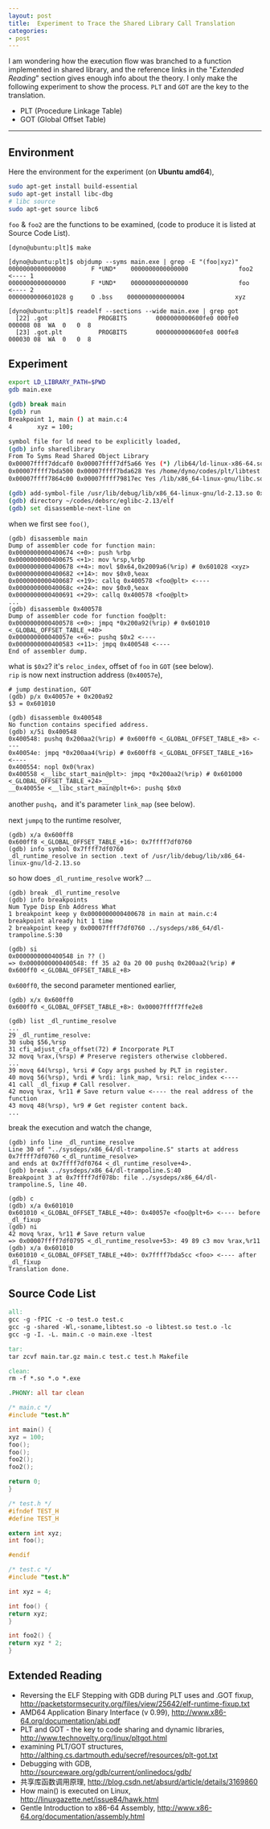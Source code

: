 ```yaml
---
layout: post
title:  Experiment to Trace the Shared Library Call Translation
categories:
- post
---
```


I am wondering how the execution flow was branched to a function implemented in shared library,
and the reference links in the "_Extended Reading_" section gives enough info about the theory.
I only make the following experiment to show the process. `PLT` and `GOT` are the key to the translation.

* PLT (Procedure Linkage Table)
* GOT (Global Offset Table)

---

## Environment ##

Here the environment for the experiment (on __Ubuntu amd64__),

```bash
sudo apt-get install build-essential
sudo apt-get install libc-dbg
# libc source
sudo apt-get source libc6
```

`foo` & `foo2` are the functions to be examined, (code to produce it is listed at Source Code List).

```
[dyno@ubuntu:plt]$ make

[dyno@ubuntu:plt]$ objdump --syms main.exe | grep -E "(foo|xyz)"
0000000000000000       F *UND*    0000000000000000              foo2 <---- 1
0000000000000000       F *UND*    0000000000000000              foo  <---- 2
0000000000601028 g     O .bss    0000000000000004              xyz

[dyno@ubuntu:plt]$ readelf --sections --wide main.exe | grep got
  [22] .got              PROGBITS        0000000000600fe0 000fe0 000008 08  WA  0   0  8
  [23] .got.plt          PROGBITS        0000000000600fe8 000fe8 000030 08  WA  0   0  8
```

## Experiment ##

``` bash
export LD_LIBRARY_PATH=$PWD
gdb main.exe

(gdb) break main
(gdb) run
Breakpoint 1, main () at main.c:4
4       xyz = 100;

symbol file for ld need to be explicitly loaded,
(gdb) info sharedlibrary
From To Syms Read Shared Object Library
0x00007ffff7ddcaf0 0x00007ffff7df5a66 Yes (*) /lib64/ld-linux-x86-64.so.2
0x00007ffff7bda500 0x00007ffff7bda628 Yes /home/dyno/codes/plt/libtest.so
0x00007ffff7864c00 0x00007ffff79817ec Yes /lib/x86_64-linux-gnu/libc.so.6

(gdb) add-symbol-file /usr/lib/debug/lib/x86_64-linux-gnu/ld-2.13.so 0x00007ffff7ddcaf0
(gdb) directory ~/codes/debsrc/eglibc-2.13/elf
(gdb) set disassemble-next-line on
```

when we first see `foo()`,

```
(gdb) disassemble main
Dump of assembler code for function main:
0x0000000000400674 <+0>: push %rbp
0x0000000000400675 <+1>: mov %rsp,%rbp
0x0000000000400678 <+4>: movl $0x64,0x2009a6(%rip) # 0x601028 <xyz>
0x0000000000400682 <+14>: mov $0x0,%eax
0x0000000000400687 <+19>: callq 0x400578 <foo@plt> <----
0x000000000040068c <+24>: mov $0x0,%eax
0x0000000000400691 <+29>: callq 0x400578 <foo@plt>
...
(gdb) disassemble 0x400578
Dump of assembler code for function foo@plt:
0x0000000000400578 <+0>: jmpq *0x200a92(%rip) # 0x601010 <_GLOBAL_OFFSET_TABLE_+40>
0x000000000040057e <+6>: pushq $0x2 <----
0x0000000000400583 <+11>: jmpq 0x400548 <----
End of assembler dump.
```

what is `$0x2`? it's `reloc_index`, offset of `foo` in `GOT` (see below).  
`rip` is now next instruction address (`0x40057e`),

```
# jump destination, GOT
(gdb) p/x 0x40057e + 0x200a92
$3 = 0x601010

(gdb) disassemble 0x400548
No function contains specified address.
(gdb) x/5i 0x400548
0x400548: pushq 0x200aa2(%rip) # 0x600ff0 <_GLOBAL_OFFSET_TABLE_+8> <----
0x40054e: jmpq *0x200aa4(%rip) # 0x600ff8 <_GLOBAL_OFFSET_TABLE_+16> <----
0x400554: nopl 0x0(%rax)
0x400558 <__libc_start_main@plt>: jmpq *0x200aa2(%rip) # 0x601000 <_GLOBAL_OFFSET_TABLE_+24>__
__0x40055e <__libc_start_main@plt+6>: pushq $0x0
```
another `pushq`，and it's parameter `link_map` (see below).  

next `jumpq` to the runtime resolver,

```
(gdb) x/a 0x600ff8
0x600ff8 <_GLOBAL_OFFSET_TABLE_+16>: 0x7ffff7df0760
(gdb) info symbol 0x7ffff7df0760
_dl_runtime_resolve in section .text of /usr/lib/debug/lib/x86_64-linux-gnu/ld-2.13.so
```

so how does `_dl_runtime_resolve` work? ...

```
(gdb) break _dl_runtime_resolve
(gdb) info breakpoints
Num Type Disp Enb Address What
1 breakpoint keep y 0x0000000000400678 in main at main.c:4
breakpoint already hit 1 time
2 breakpoint keep y 0x00007ffff7df0760 ../sysdeps/x86_64/dl-trampoline.S:30

(gdb) si
0x0000000000400548 in ?? ()
=> 0x0000000000400548: ff 35 a2 0a 20 00 pushq 0x200aa2(%rip) # 0x600ff0 <_GLOBAL_OFFSET_TABLE_+8>
```

`0x600ff0`, the second parameter mentioned earlier,

```
(gdb) x/x 0x600ff0
0x600ff0 <_GLOBAL_OFFSET_TABLE_+8>: 0x00007ffff7ffe2e8

(gdb) list _dl_runtime_resolve
...
29 _dl_runtime_resolve:
30 subq $56,%rsp
31 cfi_adjust_cfa_offset(72) # Incorporate PLT
32 movq %rax,(%rsp) # Preserve registers otherwise clobbered.
...
39 movq 64(%rsp), %rsi # Copy args pushed by PLT in register.
40 movq 56(%rsp), %rdi # %rdi: link_map, %rsi: reloc_index <----
41 call _dl_fixup # Call resolver.
42 movq %rax, %r11 # Save return value <---- the real address of the function
43 movq 48(%rsp), %r9 # Get register content back.
...
```

break the execution and watch the change,

```
(gdb) info line _dl_runtime_resolve
Line 30 of "../sysdeps/x86_64/dl-trampoline.S" starts at address 0x7ffff7df0760 <_dl_runtime_resolve>
and ends at 0x7ffff7df0764 <_dl_runtime_resolve+4>.
(gdb) break ../sysdeps/x86_64/dl-trampoline.S:40
Breakpoint 3 at 0x7ffff7df078b: file ../sysdeps/x86_64/dl-trampoline.S, line 40.

(gdb) c
(gdb) x/a 0x601010
0x601010 <_GLOBAL_OFFSET_TABLE_+40>: 0x40057e <foo@plt+6> <---- before _dl_fixup
(gdb) ni
42 movq %rax, %r11 # Save return value
=> 0x00007ffff7df0795 <_dl_runtime_resolve+53>: 49 89 c3 mov %rax,%r11
(gdb) x/a 0x601010
0x601010 <_GLOBAL_OFFSET_TABLE_+40>: 0x7ffff7bda5cc <foo> <---- after _dl_fixup
Translation done.
```

## Source Code List ##

```Makefile
all:
gcc -g -fPIC -c -o test.o test.c
gcc -g -shared -Wl,-soname,libtest.so -o libtest.so test.o -lc
gcc -g -I. -L. main.c -o main.exe -ltest

tar:
tar zcvf main.tar.gz main.c test.c test.h Makefile

clean:
rm -f *.so *.o *.exe

.PHONY: all tar clean
```

```c
/* main.c */
#include "test.h"

int main() {
xyz = 100;
foo();
foo();
foo2();
foo2();

return 0;
}

/* test.h */
#ifndef TEST_H
#define TEST_H

extern int xyz;
int foo();

#endif

/* test.c */
#include "test.h"

int xyz = 4;

int foo() {
return xyz;
}

int foo2() {
return xyz * 2;
}
```

## Extended Reading ##

* Reversing the ELF Stepping with GDB during PLT uses and .GOT fixup, http://packetstormsecurity.org/files/view/25642/elf-runtime-fixup.txt
* AMD64 Application Binary Interface (v 0.99), http://www.x86-64.org/documentation/abi.pdf
* PLT and GOT - the key to code sharing and dynamic libraries, http://www.technovelty.org/linux/pltgot.html
* examining PLT/GOT structures, http://althing.cs.dartmouth.edu/secref/resources/plt-got.txt
* Debugging with GDB, http://sourceware.org/gdb/current/onlinedocs/gdb/
* 共享库函数调用原理, http://blog.csdn.net/absurd/article/details/3169860
* How main() is executed on Linux, http://linuxgazette.net/issue84/hawk.html
* Gentle Introduction to x86-64 Assembly, http://www.x86-64.org/documentation/assembly.html
